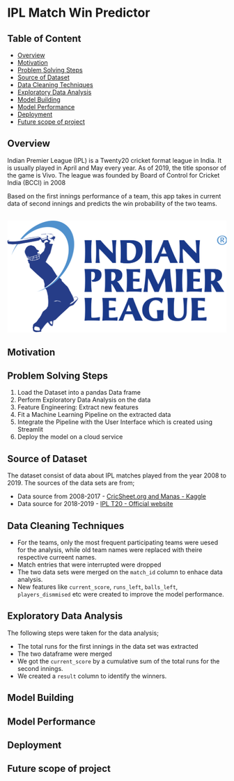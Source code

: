 # IPL Match Win Predictor

## Table of Content
* [Overview](#overview)
* [Motivation](#motivation)
* [Problem Solving Steps](#problem-solving-steps)
* [Source of Dataset](#source-of-dataset)
* [Data Cleaning Techniques](#data-cleaning-techniques)
* [Exploratory Data Analysis](#exploratory-data-analysis)
* [Model Building](#model-building)
* [Model Performance](#model-performance)
* [Deployment](#deployment)
* [Future scope of project](#future-scope-of-project)

## Overview

Indian Premier League (IPL) is a Twenty20 cricket format league in India. It is usually played in April and May every year. As of 2019, the title sponsor of the game is Vivo. The league was founded by Board of Control for Cricket India (BCCI) in 2008

Based on the first innings performance of a team, this app takes in current data of second innings and predicts the win probability of the two teams. </br></br>

<img src="img/ipl_logo.png">

## Motivation

## Problem Solving Steps

1. Load the Dataset into a pandas Data frame
2. Perform Exploratory Data Analysis on the data
3. Feature Engineering: Extract new features
4. Fit a Machine Learning Pipeline on the extracted data
5. Integrate the Pipeline with the User Interface which is created using Streamlit
6. Deploy the model on a cloud service

## Source of Dataset

The dataset consist of data about IPL matches played from the year 2008 to 2019. The sources of the data sets are from;
* Data source from 2008-2017 - [CricSheet.org and Manas - Kaggle](https://cricsheet.org/)
* Data source for 2018-2019 - [IPL T20 - Official website](https://www.iplt20.com/)


## Data Cleaning Techniques

- For the teams, only the most frequent participating teams were uesed for the analysis, while old team names were replaced with theire respective curreent names.
- Match entries that were interrupted were dropped
- The two data sets were merged on the `match_id` column to enhace data analysis.
- New features like `current_score`, `runs_left`, `balls_left`, `players_dismmised` etc were created to improve the model performance.

## Exploratory Data Analysis

The following steps were taken for the data analysis;
- The total runs for the first innings in the data set was extracted
- The two dataframe were merged
- We got the `current_score` by a cumulative sum of the total runs for the second innings.
- We created a `result` column to identify the winners.


## Model Building

## Model Performance

## Deployment

## Future scope of project
